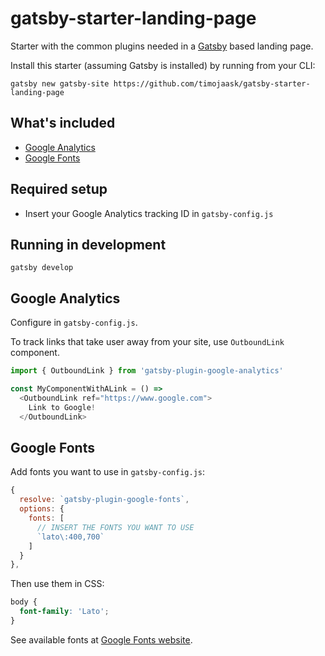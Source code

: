 # gatsby-starter-landing-page
Starter with the common plugins needed in a [Gatsby](https://www.gatsbyjs.org/) based landing page.

Install this starter (assuming Gatsby is installed) by running from your CLI:
```
gatsby new gatsby-site https://github.com/timojaask/gatsby-starter-landing-page
```

## What's included

- [Google Analytics](https://github.com/gatsbyjs/gatsby/tree/master/packages/gatsby-plugin-google-analytics)
- [Google Fonts](https://github.com/didierfranc/gatsby-plugin-google-fonts)

## Required setup

- Insert your Google Analytics tracking ID in `gatsby-config.js`

## Running in development
```
gatsby develop
```

## Google Analytics

Configure in `gatsby-config.js`.

To track links that take user away from your site, use `OutboundLink` component.

```javascript
import { OutboundLink } from 'gatsby-plugin-google-analytics'

const MyComponentWithALink = () => 
  <OutboundLink ref="https://www.google.com">
    Link to Google!
  </OutboundLink>
```

## Google Fonts

Add fonts you want to use in `gatsby-config.js`:
```javascript
{
  resolve: `gatsby-plugin-google-fonts`,
  options: {
    fonts: [
      // INSERT THE FONTS YOU WANT TO USE
      `lato\:400,700`
    ]
  }
},
```

Then use them in CSS:
```css
body {
  font-family: 'Lato';
}
```

See available fonts at [Google Fonts website](https://fonts.google.com).